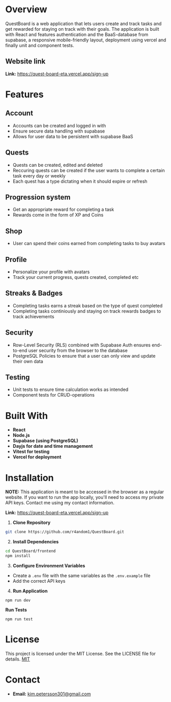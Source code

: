 # Overview

QuestBoard is a web application that lets users create and track tasks and get rewarded for staying on track with their goals. The application is built with React and features authentication and the BaaS-database from supabase, a responsive mobile-friendly layout, deployment using vercel and finally unit and component tests.

## Website link
**Link:** https://quest-board-eta.vercel.app/sign-up
# Features

## Account
- Accounts can be created and logged in with
- Ensure secure data handling with supabase
- Allows for user data to be persistent with supabase BaaS

## Quests
- Quests can be created, edited and deleted
- Reccuring quests can be created if the user wants to complete a certain task every day or weekly
- Each quest has a type dictating when it should expire or refresh

## Progression system
- Get an appropriate reward for completing a task
- Rewards come in the form of XP and Coins

## Shop
- User can spend their coins earned from completing tasks to buy avatars

## Profile
- Personalize your profile with avatars
- Track your current progress, quests created, completed etc

## Streaks & Badges
- Completing tasks earns a streak based on the type of quest completed
- Completing tasks continiously and staying on track rewards badges to track achievements

## Security
- Row-Level Security (RLS) combined with Supabase Auth ensures end-to-end user security from the browser to the database
- PostgreSQL Policies to ensure that a user can only view and update their own data

## Testing
- Unit tests to ensure time calculation works as intended
- Component tests for CRUD-operations

# Built With
- **React**
- **Node.js**
- **Supabase (using PostgreSQL)**
- **Dayjs for date and time management**
- **Vitest for testing**
- **Vercel for deployment**

# Installation
 **NOTE:** This application is meant to be accessed in the browser as a regular website. 
 If you want to run the app locally, you'll need to access my private API keys. Contact me using my contact information.
 
 **Link:** https://quest-board-eta.vercel.app/sign-up

 1. **Clone Repository**
```bash
git clone https://github.com/r4andom1/QuestBoard.git
```
2. **Install Dependencies**
```bash
cd QuestBoard/frontend
npm install
```
3. **Configure Environment Variables**
- Create a ```.env``` file with the same variables as the ```.env.example``` file
- Add the correct API keys 

4. **Run Application**
```
npm run dev
```

**Run Tests**
```
npm run test
```
# License

This project is licensed under the MIT License. See the LICENSE file for details.
[MIT](https://choosealicense.com/licenses/mit/)


# Contact
- **Email:** kim.petersson301@gmail.com

